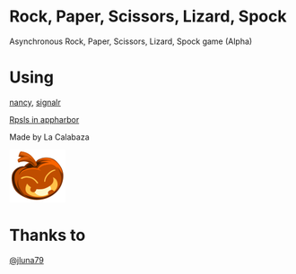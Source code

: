 Rock, Paper, Scissors, Lizard, Spock
=====

Asynchronous Rock, Paper, Scissors, Lizard, Spock game (Alpha)

Using
===
[nancy](http://nancyfx.org/), [signalr](http://signalr.net/)

[Rpsls in appharbor](http://rpsls.apphb.com)

Made by La Calabaza

![La Calabaza](https://github.com/jjchiw/dpath/raw/master/calabaza.png "La Calabaza")

Thanks to
===
[@jluna79](https://twitter.com/#!/jluna79)